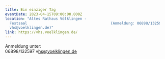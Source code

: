 ```yaml
---
title: Ein einziger Tag
eventDate: 2023-04-15T09:00:00.000Z
location: "Altes Rathaus Völklingen -
  Festsaal                                      (Anmeldung: 0﻿6898/132597 oder
  v﻿hs@voelklingen.de)"
link: https://vhs.voelklingen.de/
---
```

A﻿nmeldung unter:\
0﻿6898/132597 v﻿hs@voelklingen.de